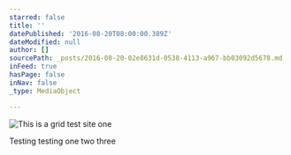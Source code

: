 ```yaml
---
starred: false
title: ''
datePublished: '2016-08-20T08:00:00.389Z'
dateModified: null
author: []
sourcePath: _posts/2016-08-20-02e8631d-0538-4113-a967-bb03092d5678.md
inFeed: true
hasPage: false
inNav: false
_type: MediaObject

---
```

![This is a grid test site one ](https://the-grid-user-content.s3-us-west-2.amazonaws.com/bb7f77fb-7e53-415c-8c3a-c46953d7720c.jpg)

Testing testing one two three